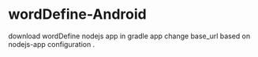 # wordDefine-Android
download wordDefine nodejs app
in gradle app change base_url based on nodejs-app configuration .
